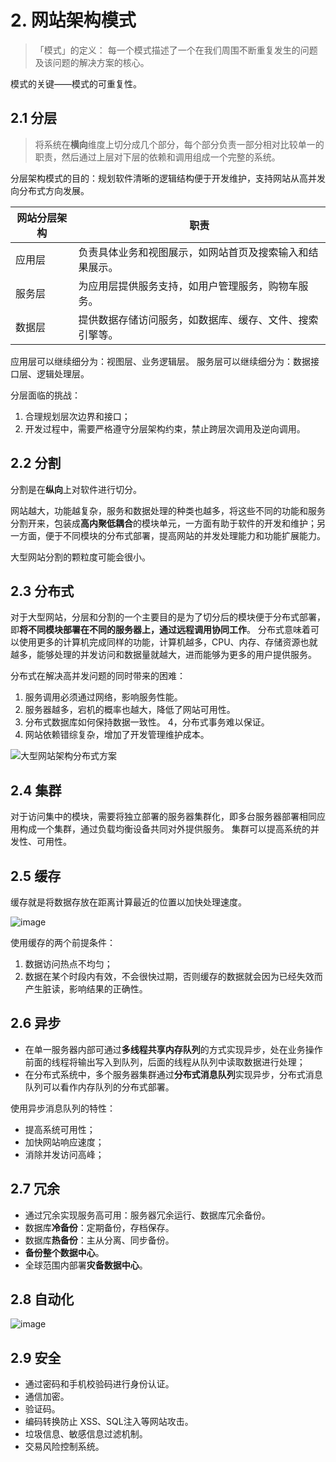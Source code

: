 # 2. 网站架构模式

> 「模式」的定义：
> 每一个模式描述了一个在我们周围不断重复发生的问题及该问题的解决方案的核心。

模式的关键——模式的可重复性。

## 2.1 分层

> 将系统在**横向**维度上切分成几个部分，每个部分负责一部分相对比较单一的职责，然后通过上层对下层的依赖和调用组成一个完整的系统。

分层架构模式的目的：规划软件清晰的逻辑结构便于开发维护，支持网站从高并发向分布式方向发展。

| 网站分层架构 | 职责 |
| --- | --- |
| 应用层 | 负责具体业务和视图展示，如网站首页及搜索输入和结果展示。 |
| 服务层 | 为应用层提供服务支持，如用户管理服务，购物车服务。 |
| 数据层 | 提供数据存储访问服务，如数据库、缓存、文件、搜索引擎等。 |

应用层可以继续细分为：视图层、业务逻辑层。
服务层可以继续细分为：数据接口层、逻辑处理层。

分层面临的挑战：
1. 合理规划层次边界和接口；
2. 开发过程中，需要严格遵守分层架构约束，禁止跨层次调用及逆向调用。

## 2.2 分割

分割是在**纵向**上对软件进行切分。

网站越大，功能越复杂，服务和数据处理的种类也越多，将这些不同的功能和服务分割开来，包装成**高内聚低耦合**的模块单元，一方面有助于软件的开发和维护；另一方面，便于不同模块的分布式部署，提高网站的并发处理能力和功能扩展能力。

大型网站分割的颗粒度可能会很小。

## 2.3 分布式

对于大型网站，分层和分割的一个主要目的是为了切分后的模块便于分布式部署，即**将不同模块部署在不同的服务器上，通过远程调用协同工作**。
分布式意味着可以使用更多的计算机完成同样的功能，计算机越多，CPU、内存、存储资源也就越多，能够处理的并发访问和数据量就越大，进而能够为更多的用户提供服务。

分布式在解决高并发问题的同时带来的困难：
1. 服务调用必须通过网络，影响服务性能。
2. 服务器越多，宕机的概率也越大，降低了网站可用性。
3. 分布式数据库如何保持数据一致性。
4，分布式事务难以保证。
5. 网站依赖错综复杂，增加了开发管理维护成本。

![大型网站架构分布式方案](http://upload-images.jianshu.io/upload_images/2648731-01ee1905bf057817.jpg?imageMogr2/auto-orient/strip%7CimageView2/2/w/1240)

## 2.4 集群

对于访问集中的模块，需要将独立部署的服务器集群化，即多台服务器部署相同应用构成一个集群，通过负载均衡设备共同对外提供服务。
集群可以提高系统的并发性、可用性。

## 2.5 缓存

缓存就是将数据存放在距离计算最近的位置以加快处理速度。

![image](http://upload-images.jianshu.io/upload_images/2648731-59ed05bc305ee830.jpg?imageMogr2/auto-orient/strip%7CimageView2/2/w/1240)

使用缓存的两个前提条件：
1. 数据访问热点不均匀；
2. 数据在某个时段内有效，不会很快过期，否则缓存的数据就会因为已经失效而产生脏读，影响结果的正确性。

## 2.6 异步

* 在单一服务器内部可通过**多线程共享内存队列**的方式实现异步，处在业务操作前面的线程将输出写入到队列，后面的线程从队列中读取数据进行处理；
* 在分布式系统中，多个服务器集群通过**分布式消息队列**实现异步，分布式消息队列可以看作内存队列的分布式部署。

使用异步消息队列的特性：
* 提高系统可用性；
* 加快网站响应速度；
* 消除并发访问高峰；

## 2.7 冗余

* 通过冗余实现服务高可用：服务器冗余运行、数据库冗余备份。
* 数据库**冷备份**：定期备份，存档保存。
* 数据库**热备份**：主从分离、同步备份。
* **备份整个数据中心**。
* 全球范围内部署**灾备数据中心**。

## 2.8 自动化

![image](http://upload-images.jianshu.io/upload_images/2648731-c4d837356c1d40b7.jpg?imageMogr2/auto-orient/strip%7CimageView2/2/w/1240)

## 2.9 安全

* 通过密码和手机校验码进行身份认证。
* 通信加密。
* 验证码。
* 编码转换防止 XSS、SQL注入等网站攻击。
* 垃圾信息、敏感信息过滤机制。
* 交易风险控制系统。





